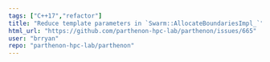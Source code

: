 ```yaml
---
tags: ["C++17","refactor"]
title: "Reduce template parameters in `Swarm::AllocateBoundariesImpl_`"
html_url: "https://github.com/parthenon-hpc-lab/parthenon/issues/665"
user: "brryan"
repo: "parthenon-hpc-lab/parthenon"
---
```


